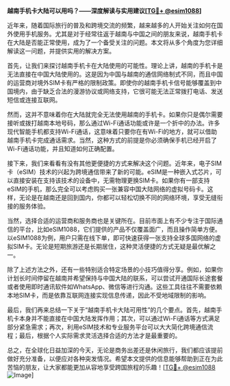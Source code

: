 **越南手机卡大陆可以用吗？——深度解读与实用建议[[TG💪+ @esim1088](https://t.me/s/esim1088)]**

近年来，随着国际旅行的普及和跨境交流的频繁，越来越多的人开始关注如何在国外使用手机服务。尤其是对于经常往返于越南与中国之间的朋友来说，越南手机卡在大陆是否能正常使用，成为了一个备受关注的问题。本文将从多个角度为您详细解读这一问题，并提供实用的解决方案。

首先，让我们来探讨越南手机卡在大陆使用的可能性。理论上讲，越南的手机卡是无法直接在中国大陆使用的。这是因为中国与越南的通信网络制式不同，而且中国的运营商对境外SIM卡有严格的限制政策。即使你的越南手机卡信号能够覆盖到中国境内，由于缺乏合法的漫游协议或网络支持，它很可能无法正常拨打电话、发送短信或连接互联网。

然而，这并不意味着你在大陆就完全无法使用越南的手机卡。如果你只是偶尔需要接听或拨打越南本地号码，那么通过Wi-Fi通话功能或许是一个折中的办法。许多现代智能手机都支持Wi-Fi通话，这意味着只要你在有Wi-Fi的地方，就可以借助越南手机卡完成通话需求。当然，这种方式的前提是你必须确保手机已经开启了Wi-Fi通话功能，并且知道如何正确配置。

接下来，我们来看看有没有其他更便捷的方式来解决这个问题。近年来，电子SIM卡（eSIM）技术的兴起为跨境通信带来了新的可能。eSIM是一种嵌入式芯片，可以直接安装在支持该技术的设备中，无需物理更换SIM卡。如果你有一部支持eSIM的手机，那么完全可以考虑购买一张兼容中国大陆网络的虚拟号码卡。这样，无论是在越南还是回到国内，你都可以轻松切换不同的网络环境，享受无缝衔接的服务体验。

当然，选择合适的运营商和服务商也是关键所在。目前市面上有不少专注于国际通信的平台，比如eSIM1088，它们提供的产品不仅覆盖面广，而且操作简单方便。以eSIM1088为例，用户只需在线下单，即可快速获得一张支持全球多国网络的虚拟SIM卡。无论是短期旅游还是长期居住，这种灵活便捷的方式无疑是最优解之一。

除了上述方法之外，还有一些特别适合特定场景的小技巧值得分享。例如，如果你计划长时间停留在越南并希望保持与中国大陆的联系，可以尝试开通国际长途套餐或者使用即时通讯软件如WhatsApp、微信等进行沟通。这些工具往往不需要依赖本地SIM卡，而是依靠互联网连接实现信息传递，因此不受地域限制的影响。

最后，我们再来总结一下关于“越南手机卡大陆可用性”的几个要点。首先，越南手机卡本身并不能直接在中国大陆发挥作用；其次，可以通过Wi-Fi通话等方式满足部分紧急需求；再次，利用eSIM技术和专业服务平台可以大大简化跨境通信流程；最后，根据个人实际需求灵活选择合适的方法才是最重要的。

总之，在全球化日益加深的今天，无论是商务出差还是休闲旅行，我们都应该提前做好充分准备，以便应对各种突发情况。希望本文提供的信息能够帮助到正在为此苦恼的朋友，让大家都能更加从容地享受跨国旅程的乐趣！[[TG💪+ @esim1088](https://t.me/s/esim1088) ![Image](https://i.postimg.cc/4NQfJmqS/Snipaste-2025-05-13-00-14-12.png)]